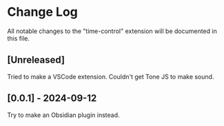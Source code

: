 # Change Log

All notable changes to the "time-control" extension will be documented in this file.

## [Unreleased]

Tried to make a VSCode extension. Couldn't get Tone JS to make sound.

## [0.0.1] - 2024-09-12

Try to make an Obsidian plugin instead.